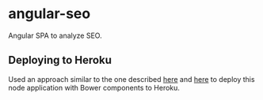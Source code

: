 angular-seo
===========

Angular SPA to analyze SEO.

## Deploying to Heroku

Used an approach similar to the one described [here](http://gregtrowbridge.com/deploying-a-node-app-to-heroku-with-grunt-and-bower/) and
[here](http://xseignard.github.io/2013/02/18/use-bower-with-heroku/) to deploy this node application with Bower components to Heroku.